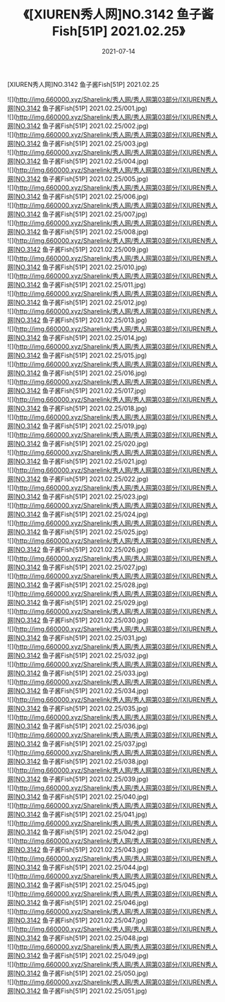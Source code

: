 ﻿---
layout: post
title:  《[XIUREN秀人网]NO.3142 鱼子酱Fish[51P] 2021.02.25》
date:   2021-07-14
img: http://img.660000.xyz/Sharelink/秀人网/秀人网第03部分/[XIUREN秀人网]NO.3142 鱼子酱Fish[51P] 2021.02.25/000.jpg
categories: [美女, 清纯, 唯美]
---

[XIUREN秀人网]NO.3142 鱼子酱Fish[51P] 2021.02.25

  ![](http://img.660000.xyz/Sharelink/秀人网/秀人网第03部分/[XIUREN秀人网]NO.3142 鱼子酱Fish[51P] 2021.02.25/001.jpg) <br> ![](http://img.660000.xyz/Sharelink/秀人网/秀人网第03部分/[XIUREN秀人网]NO.3142 鱼子酱Fish[51P] 2021.02.25/002.jpg) <br> ![](http://img.660000.xyz/Sharelink/秀人网/秀人网第03部分/[XIUREN秀人网]NO.3142 鱼子酱Fish[51P] 2021.02.25/003.jpg) <br> ![](http://img.660000.xyz/Sharelink/秀人网/秀人网第03部分/[XIUREN秀人网]NO.3142 鱼子酱Fish[51P] 2021.02.25/004.jpg) <br> ![](http://img.660000.xyz/Sharelink/秀人网/秀人网第03部分/[XIUREN秀人网]NO.3142 鱼子酱Fish[51P] 2021.02.25/005.jpg) <br> ![](http://img.660000.xyz/Sharelink/秀人网/秀人网第03部分/[XIUREN秀人网]NO.3142 鱼子酱Fish[51P] 2021.02.25/006.jpg) <br> ![](http://img.660000.xyz/Sharelink/秀人网/秀人网第03部分/[XIUREN秀人网]NO.3142 鱼子酱Fish[51P] 2021.02.25/007.jpg) <br> ![](http://img.660000.xyz/Sharelink/秀人网/秀人网第03部分/[XIUREN秀人网]NO.3142 鱼子酱Fish[51P] 2021.02.25/008.jpg) <br> ![](http://img.660000.xyz/Sharelink/秀人网/秀人网第03部分/[XIUREN秀人网]NO.3142 鱼子酱Fish[51P] 2021.02.25/009.jpg) <br> ![](http://img.660000.xyz/Sharelink/秀人网/秀人网第03部分/[XIUREN秀人网]NO.3142 鱼子酱Fish[51P] 2021.02.25/010.jpg) <br> ![](http://img.660000.xyz/Sharelink/秀人网/秀人网第03部分/[XIUREN秀人网]NO.3142 鱼子酱Fish[51P] 2021.02.25/011.jpg) <br> ![](http://img.660000.xyz/Sharelink/秀人网/秀人网第03部分/[XIUREN秀人网]NO.3142 鱼子酱Fish[51P] 2021.02.25/012.jpg) <br> ![](http://img.660000.xyz/Sharelink/秀人网/秀人网第03部分/[XIUREN秀人网]NO.3142 鱼子酱Fish[51P] 2021.02.25/013.jpg) <br> ![](http://img.660000.xyz/Sharelink/秀人网/秀人网第03部分/[XIUREN秀人网]NO.3142 鱼子酱Fish[51P] 2021.02.25/014.jpg) <br> ![](http://img.660000.xyz/Sharelink/秀人网/秀人网第03部分/[XIUREN秀人网]NO.3142 鱼子酱Fish[51P] 2021.02.25/015.jpg) <br> ![](http://img.660000.xyz/Sharelink/秀人网/秀人网第03部分/[XIUREN秀人网]NO.3142 鱼子酱Fish[51P] 2021.02.25/016.jpg) <br> ![](http://img.660000.xyz/Sharelink/秀人网/秀人网第03部分/[XIUREN秀人网]NO.3142 鱼子酱Fish[51P] 2021.02.25/017.jpg) <br> ![](http://img.660000.xyz/Sharelink/秀人网/秀人网第03部分/[XIUREN秀人网]NO.3142 鱼子酱Fish[51P] 2021.02.25/018.jpg) <br> ![](http://img.660000.xyz/Sharelink/秀人网/秀人网第03部分/[XIUREN秀人网]NO.3142 鱼子酱Fish[51P] 2021.02.25/019.jpg) <br> ![](http://img.660000.xyz/Sharelink/秀人网/秀人网第03部分/[XIUREN秀人网]NO.3142 鱼子酱Fish[51P] 2021.02.25/020.jpg) <br> ![](http://img.660000.xyz/Sharelink/秀人网/秀人网第03部分/[XIUREN秀人网]NO.3142 鱼子酱Fish[51P] 2021.02.25/021.jpg) <br> ![](http://img.660000.xyz/Sharelink/秀人网/秀人网第03部分/[XIUREN秀人网]NO.3142 鱼子酱Fish[51P] 2021.02.25/022.jpg) <br> ![](http://img.660000.xyz/Sharelink/秀人网/秀人网第03部分/[XIUREN秀人网]NO.3142 鱼子酱Fish[51P] 2021.02.25/023.jpg) <br> ![](http://img.660000.xyz/Sharelink/秀人网/秀人网第03部分/[XIUREN秀人网]NO.3142 鱼子酱Fish[51P] 2021.02.25/024.jpg) <br> ![](http://img.660000.xyz/Sharelink/秀人网/秀人网第03部分/[XIUREN秀人网]NO.3142 鱼子酱Fish[51P] 2021.02.25/025.jpg) <br> ![](http://img.660000.xyz/Sharelink/秀人网/秀人网第03部分/[XIUREN秀人网]NO.3142 鱼子酱Fish[51P] 2021.02.25/026.jpg) <br> ![](http://img.660000.xyz/Sharelink/秀人网/秀人网第03部分/[XIUREN秀人网]NO.3142 鱼子酱Fish[51P] 2021.02.25/027.jpg) <br> ![](http://img.660000.xyz/Sharelink/秀人网/秀人网第03部分/[XIUREN秀人网]NO.3142 鱼子酱Fish[51P] 2021.02.25/028.jpg) <br> ![](http://img.660000.xyz/Sharelink/秀人网/秀人网第03部分/[XIUREN秀人网]NO.3142 鱼子酱Fish[51P] 2021.02.25/029.jpg) <br> ![](http://img.660000.xyz/Sharelink/秀人网/秀人网第03部分/[XIUREN秀人网]NO.3142 鱼子酱Fish[51P] 2021.02.25/030.jpg) <br> ![](http://img.660000.xyz/Sharelink/秀人网/秀人网第03部分/[XIUREN秀人网]NO.3142 鱼子酱Fish[51P] 2021.02.25/031.jpg) <br> ![](http://img.660000.xyz/Sharelink/秀人网/秀人网第03部分/[XIUREN秀人网]NO.3142 鱼子酱Fish[51P] 2021.02.25/032.jpg) <br> ![](http://img.660000.xyz/Sharelink/秀人网/秀人网第03部分/[XIUREN秀人网]NO.3142 鱼子酱Fish[51P] 2021.02.25/033.jpg) <br> ![](http://img.660000.xyz/Sharelink/秀人网/秀人网第03部分/[XIUREN秀人网]NO.3142 鱼子酱Fish[51P] 2021.02.25/034.jpg) <br> ![](http://img.660000.xyz/Sharelink/秀人网/秀人网第03部分/[XIUREN秀人网]NO.3142 鱼子酱Fish[51P] 2021.02.25/035.jpg) <br> ![](http://img.660000.xyz/Sharelink/秀人网/秀人网第03部分/[XIUREN秀人网]NO.3142 鱼子酱Fish[51P] 2021.02.25/036.jpg) <br> ![](http://img.660000.xyz/Sharelink/秀人网/秀人网第03部分/[XIUREN秀人网]NO.3142 鱼子酱Fish[51P] 2021.02.25/037.jpg) <br> ![](http://img.660000.xyz/Sharelink/秀人网/秀人网第03部分/[XIUREN秀人网]NO.3142 鱼子酱Fish[51P] 2021.02.25/038.jpg) <br> ![](http://img.660000.xyz/Sharelink/秀人网/秀人网第03部分/[XIUREN秀人网]NO.3142 鱼子酱Fish[51P] 2021.02.25/039.jpg) <br> ![](http://img.660000.xyz/Sharelink/秀人网/秀人网第03部分/[XIUREN秀人网]NO.3142 鱼子酱Fish[51P] 2021.02.25/040.jpg) <br> ![](http://img.660000.xyz/Sharelink/秀人网/秀人网第03部分/[XIUREN秀人网]NO.3142 鱼子酱Fish[51P] 2021.02.25/041.jpg) <br> ![](http://img.660000.xyz/Sharelink/秀人网/秀人网第03部分/[XIUREN秀人网]NO.3142 鱼子酱Fish[51P] 2021.02.25/042.jpg) <br> ![](http://img.660000.xyz/Sharelink/秀人网/秀人网第03部分/[XIUREN秀人网]NO.3142 鱼子酱Fish[51P] 2021.02.25/043.jpg) <br> ![](http://img.660000.xyz/Sharelink/秀人网/秀人网第03部分/[XIUREN秀人网]NO.3142 鱼子酱Fish[51P] 2021.02.25/044.jpg) <br> ![](http://img.660000.xyz/Sharelink/秀人网/秀人网第03部分/[XIUREN秀人网]NO.3142 鱼子酱Fish[51P] 2021.02.25/045.jpg) <br> ![](http://img.660000.xyz/Sharelink/秀人网/秀人网第03部分/[XIUREN秀人网]NO.3142 鱼子酱Fish[51P] 2021.02.25/046.jpg) <br> ![](http://img.660000.xyz/Sharelink/秀人网/秀人网第03部分/[XIUREN秀人网]NO.3142 鱼子酱Fish[51P] 2021.02.25/047.jpg) <br> ![](http://img.660000.xyz/Sharelink/秀人网/秀人网第03部分/[XIUREN秀人网]NO.3142 鱼子酱Fish[51P] 2021.02.25/048.jpg) <br> ![](http://img.660000.xyz/Sharelink/秀人网/秀人网第03部分/[XIUREN秀人网]NO.3142 鱼子酱Fish[51P] 2021.02.25/049.jpg) <br> ![](http://img.660000.xyz/Sharelink/秀人网/秀人网第03部分/[XIUREN秀人网]NO.3142 鱼子酱Fish[51P] 2021.02.25/050.jpg) <br> ![](http://img.660000.xyz/Sharelink/秀人网/秀人网第03部分/[XIUREN秀人网]NO.3142 鱼子酱Fish[51P] 2021.02.25/051.jpg) <br>